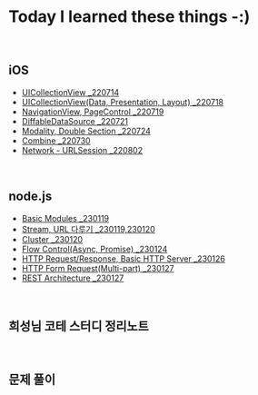# **Today I learned these things -:)**
<br>

## **iOS**
- [UICollectionView _220714](https://github.com/geniusYoo/TIL/blob/main/iOS/July%2014%2C%202022.md)
- [UICollectionView(Data, Presentation, Layout) _220718](https://github.com/geniusYoo/TIL/blob/main/iOS/July%2018%2C%202022.md)
- [NavigationView, PageControl _220719](https://github.com/geniusYoo/TIL/blob/main/iOS/July%2019%2C%202022.md)
- [DiffableDataSource _220721](https://github.com/geniusYoo/TIL/blob/main/iOS/July%2021%2C%202022.md)
- [Modality, Double Section _220724](https://github.com/geniusYoo/TIL/blob/main/iOS/July%2024%2C%202022.md)
- [Combine _220730](https://github.com/geniusYoo/TIL/blob/main/iOS/July%2030%2C%202022.md)
- [Network - URLSession _220802](https://github.com/geniusYoo/TIL/blob/main/iOS/August%202%2C%202022.md)

<br>

## **node.js**
- [Basic Modules _230119](https://github.com/geniusYoo/TIL/blob/main/node/1_January%2019%2C%202023.md)
- [Stream, URL 다루기 _230119,230120](https://github.com/geniusYoo/TIL/blob/main/node/2_January%2019(2)%2C%202023.md)
- [Cluster _230120](https://github.com/geniusYoo/TIL/blob/main/node/3_January%2020%2C%202023.md)
- [Flow Control(Async, Promise) _230124](https://github.com/geniusYoo/TIL/blob/main/node/4_January%2024%2C%202023.md)
- [HTTP Request/Response, Basic HTTP Server _230126](https://github.com/geniusYoo/TIL/blob/main/node/5_January%2026%2C%202023.md)
- [HTTP Form Request(Multi-part) _230127](https://github.com/geniusYoo/TIL/blob/main/node/6_January%2027%2C%202023.md)
- [REST Architecture _230127](https://github.com/geniusYoo/TIL/blob/main/node/7_February%207%2C%202023.md)
<br>

## **희성님 코테 스터디 정리노트**

<br>

## **문제 풀이**

<br>
